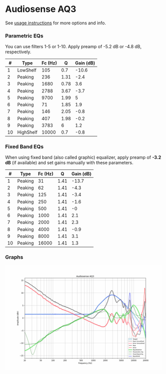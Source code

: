 # Audiosense AQ3
See [usage instructions](https://github.com/jaakkopasanen/AutoEq#usage) for more options and info.

### Parametric EQs
You can use filters 1-5 or 1-10. Apply preamp of -5.2 dB or -4.8 dB, respectively.

|   # | Type      |   Fc (Hz) |    Q |   Gain (dB) |
|-----|-----------|-----------|------|-------------|
|   1 | LowShelf  |       105 | 0.7  |       -10.6 |
|   2 | Peaking   |       236 | 1.31 |        -2.4 |
|   3 | Peaking   |      1680 | 0.78 |         3.6 |
|   4 | Peaking   |      2788 | 3.67 |        -3.7 |
|   5 | Peaking   |      9700 | 1.99 |         5   |
|   6 | Peaking   |        71 | 1.85 |         1.9 |
|   7 | Peaking   |       146 | 2.05 |        -0.8 |
|   8 | Peaking   |       407 | 1.98 |        -0.2 |
|   9 | Peaking   |      3783 | 6    |         1.2 |
|  10 | HighShelf |     10000 | 0.7  |        -0.8 |

### Fixed Band EQs
When using fixed band (also called graphic) equalizer, apply preamp of **-3.2 dB** (if available) and set gains manually with these parameters.

|   # | Type    |   Fc (Hz) |    Q |   Gain (dB) |
|-----|---------|-----------|------|-------------|
|   1 | Peaking |        31 | 1.41 |       -13.7 |
|   2 | Peaking |        62 | 1.41 |        -4.3 |
|   3 | Peaking |       125 | 1.41 |        -3.4 |
|   4 | Peaking |       250 | 1.41 |        -1.6 |
|   5 | Peaking |       500 | 1.41 |        -0   |
|   6 | Peaking |      1000 | 1.41 |         2.1 |
|   7 | Peaking |      2000 | 1.41 |         2.3 |
|   8 | Peaking |      4000 | 1.41 |        -0.9 |
|   9 | Peaking |      8000 | 1.41 |         3.1 |
|  10 | Peaking |     16000 | 1.41 |         1.3 |

### Graphs
![](./Audiosense%20AQ3.png)
